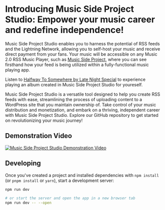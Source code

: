 # Introducing Music Side Project Studio: Empower your music career and redefine independence!

Music Side Project Studio enables you to harness the potential of RSS feeds and the Lightning Network, allowing you to self-host your music and receive direct payment from your fans. Your music will be accessible on any Music 2.0 RSS Music Player, such as [Music Side Project](https://musicsideproject.com/), where you can see firsthand how your feed is being utilized within a fully-functional music playing app.

Listen to [Halfway To Somewhere by Late Night Special](https://musicsideproject.com/album/bbba0c65-3abd-515d-b856-ae293ce399e3) to experience playing an album created in Music Side Project Studio for youreself.

Music Side Project Studio is a versatile tool designed to help you create RSS feeds with ease, streamlining the process of uploading content to a WordPress site that you maintain ownership of. Take control of your music distribution and monetization, and embark on a thriving, independent career with Music Side Project Studio. Explore our GitHub repository to get started on revolutionizing your music journey!


## Demonstration Video

[![Music Side Project Studio Demonstration Video](https://studio.musicsideproject.com/msp-play.png)](https://www.youtube.com/watch?v=2HDyelkS9Ck)

## Developing

Once you've created a project and installed dependencies with `npm install` (or `pnpm install` or `yarn`), start a development server:

```bash
npm run dev

# or start the server and open the app in a new browser tab
npm run dev -- --open
```
